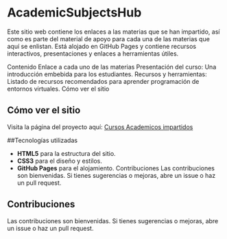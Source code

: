 # AcademicSubjectsHub
Este sitio web contiene los enlaces a las materias que se han impartido, así como es parte del material de apoyo para cada una de las materias que aquí se enlistan. Está alojado en GitHub Pages y contiene recursos interactivos, presentaciones y enlaces a herramientas útiles.

Contenido
Enlace a cada uno de las materias
Presentación del curso: Una introducción embebida para los estudiantes.
Recursos y herramientas: Listado de recursos recomendados para aprender programación de entornos virtuales.
Cómo ver el sitio
## Cómo ver el sitio
Visita la página del proyecto aquí: [Cursos Academicos impartidos](https://ajgutierr3z.github.io/AcademicSubjectsHub/)

##Tecnologías utilizadas
- **HTML5** para la estructura del sitio.
- **CSS3** para el diseño y estilos.
- **GitHub Pages** para el alojamiento.
Contribuciones
Las contribuciones son bienvenidas. Si tienes sugerencias o mejoras, abre un issue o haz un pull request.
## Contribuciones
Las contribuciones son bienvenidas. Si tienes sugerencias o mejoras, abre un issue o haz un pull request.
